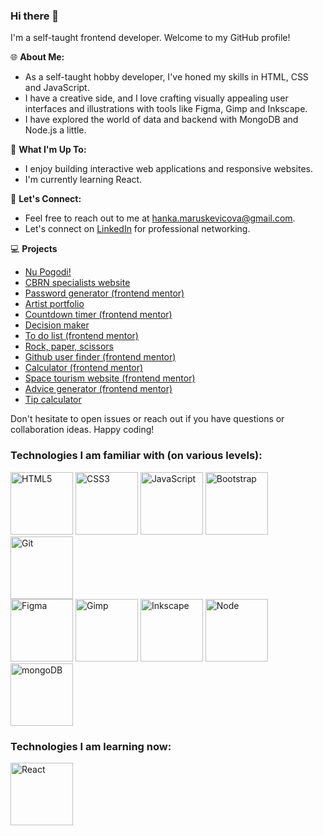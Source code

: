 ### Hi there 👋

I'm a self-taught frontend developer. Welcome to my GitHub profile!

🌐 **About Me:**
- As a self-taught hobby developer, I've honed my skills in HTML, CSS and JavaScript.
- I have a creative side, and I love crafting visually appealing user interfaces and illustrations with tools like Figma, Gimp and Inkscape.
- I have explored the world of data and backend with MongoDB and Node.js a little.

🚀 **What I'm Up To:**
- I enjoy building interactive web applications and responsive websites.
- I'm currently learning React.

💬 **Let's Connect:**
- Feel free to reach out to me at [hanka.maruskevicova@gmail.com](hanka.maruskevicova@gmail.com).
- Let's connect on [LinkedIn](https://www.linkedin.com/in/hana-maruškevičová-11287127b/) for professional networking.

💻 **Projects**
  - [Nu Pogodi!](https://hanka8.github.io/Nu-pogodi/)
  - [CBRN specialists website](https://maacaa0.github.io/31-hana-maca-final/)
  - [Password generator (frontend mentor)](https://hanka8.github.io/FM-Password-generator/)
  - [Artist portfolio](https://hanka8.github.io/NelaMarus/)
  - [Countdown timer (frontend mentor)](https://hanka8.github.io/FM-launch-countdown-timer/)
  - [Decision maker](https://hanka8.github.io/Jen_tak_pro_radost/)
  - [To do list (frontend mentor)](https://hanka8.github.io/FM--TODO/)
  - [Rock, paper, scissors](https://hanka8.github.io/RockPaperScissors_FM/)
  - [Github user finder (frontend mentor)](https://hanka8.github.io/FM-GitHub-user-search-app/)
  - [Calculator (frontend mentor)](https://hanka8.github.io/FM-calculator-app/)
  - [Space tourism website (frontend mentor)](https://hanka8.github.io/FM-space-tourism/)
  - [Advice generator (frontend mentor)](https://hanka8.github.io/FM-advice-generator/)
  - [Tip calculator](https://hanka8.github.io/Tip-calculator-appp/)
  

Don't hesitate to open issues or reach out if you have questions or collaboration ideas. Happy coding!


### Technologies I am familiar with (on various levels):

<div display="flex">
  <img src="https://cdn.jsdelivr.net/gh/devicons/devicon/icons/html5/html5-original-wordmark.svg" alt="HTML5" width="100">
  <img src="https://cdn.jsdelivr.net/gh/devicons/devicon/icons/css3/css3-original-wordmark.svg" alt="CSS3" width="100">
  <img src="https://cdn.jsdelivr.net/gh/devicons/devicon/icons/javascript/javascript-original.svg" alt="JavaScript" width="100">
  <img src="https://cdn.jsdelivr.net/gh/devicons/devicon/icons/bootstrap/bootstrap-original.svg" alt="Bootstrap" width="100">
  <img src="https://cdn.jsdelivr.net/gh/devicons/devicon/icons/git/git-original.svg" alt="Git" width="100">
</div>
<div display="flex">
  <img src="https://cdn.jsdelivr.net/gh/devicons/devicon/icons/figma/figma-original.svg" alt="Figma" width="100">
  <img src="https://cdn.jsdelivr.net/gh/devicons/devicon/icons/gimp/gimp-original.svg" alt="Gimp" width="100">
  <img src="https://cdn.jsdelivr.net/gh/devicons/devicon/icons/inkscape/inkscape-original.svg" alt="Inkscape" width="100">
  <img src="https://cdn.jsdelivr.net/gh/devicons/devicon/icons/nodejs/nodejs-original.svg" alt="Node" width="100">
  <img src="https://cdn.jsdelivr.net/gh/devicons/devicon/icons/mongodb/mongodb-original-wordmark.svg" alt="mongoDB" width="100">
</div>

### Technologies I am learning now:
<img src="https://upload.wikimedia.org/wikipedia/commons/thumb/a/a7/React-icon.svg/1200px-React-icon.svg.png" alt="React" width="100">



